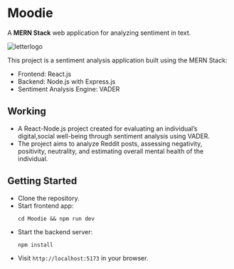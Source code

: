 # Moodie
A **MERN Stack** web application for analyzing sentiment in text.

![letterlogo](https://github.com/puneeth072003/Moodie/assets/119479391/59072eac-8486-489d-996c-6bddabdf7274)

This project is a sentiment analysis application built using the MERN Stack:
- Frontend: React.js
- Backend: Node.js with Express.js
- Sentiment Analysis Engine: VADER

## Working
- A React-Node.js project created for evaluating an individual’s digital,social
well-being through sentiment analysis using VADER.
- The project aims to analyze Reddit posts, assessing negativity, positivity,
neutrality, and estimating overall mental health of the individual.

## Getting Started
- Clone the repository.
- Start frontend app: 
  ```
  cd Moodie && npm run dev
  ```
- Start the backend server:
  ```
  npm install
  ```
- Visit `http://localhost:5173` in your browser.
